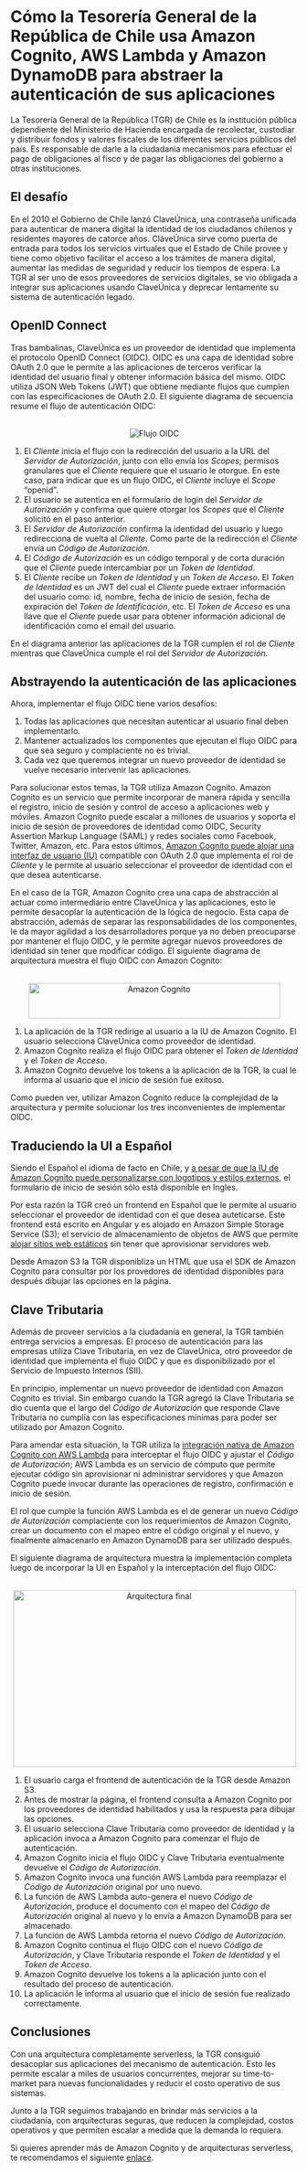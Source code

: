 # Cómo la Tesorería General de la República de Chile usa Amazon Cognito, AWS Lambda y Amazon DynamoDB para abstraer la autenticación de sus aplicaciones

La Tesorería General de la República (TGR) de Chile es la institución pública dependiente del Ministerio de Hacienda encargada de recolectar, custodiar y distribuir fondos y valores fiscales de los diferentes servicios públicos del país. Es responsable de darle a la ciudadania mecanismos para efectuar el pago de obligaciones al fisco y de pagar las obligaciones del gobierno a otras instituciones.

## El desafío

En el 2010 el Gobierno de Chile lanzó ClaveÚnica, una contraseña unificada para autenticar de manera digital la identidad de los ciudadanos chilenos y residentes mayores de catorce años. CláveÚnica sirve como puerta de entrada para todos los servicios virtuales que el Estado de Chile provee y tiene como objetivo facilitar el acceso a los trámites de manera digital,  aumentar las medidas de seguridad  y reducir los tiempos de espera. La TGR al ser uno de esos proveedores de servicios digitales, se vio obligada a integrar sus aplicaciones usando ClaveÚnica y deprecar lentamente su sistema de autenticación legado.

## OpenID Connect

Tras bambalinas, ClaveÚnica es un proveedor de identidad que implementa el protocolo OpenID Connect (OIDC). OIDC es una capa de identidad sobre OAuth 2.0 que le permite a las aplicaciones de terceros verificar la identidad del usuario final y obtener información básica del mismo. OIDC utiliza JSON Web Tokens (JWT) que obtiene mediante flujos que cumplen con las especificaciones de OAuth 2.0. El siguiente diagrama de secuencia resume el flujo de autenticación OIDC:

<p align="center">
  <br/>
  <img src="oidc.svg" alt="Flujo OIDC"/>
  <br/>
</p>


1. El *Cliente* inicia el flujo con la redirección del usuario a la URL del *Servidor de Autorización*, junto con ello envía los *Scopes*;  permisos granulares que el *Cliente* requiere que el usuario le otorgue. En este caso, para indicar que es un flujo OIDC, el *Cliente* incluye el *Scope* “openid”.
2. El usuario se autentica en el formulario de login del *Servidor de Autorización* y confirma que quiere otorgar los *Scopes* que el *Cliente* solicitó en el paso anterior.
3. El *Servidor de Autorización* confirma la identidad del usuario y luego redirecciona de vuelta al *Cliente*. Como parte de la redirección el *Cliente* envía un *Código de Autorización*.
4. El *Código de Autorización* es un código temporal y de corta duración que el *Cliente* puede intercambiar por un *Token de Identidad*.
5. El *Cliente* recibe un *Token de Identidad* y un *Token de Acceso*. El *Token de Identidad* es un JWT del cual el *Cliente* puede extraer información del usuario como: id, nombre, fecha de inicio de sesión, fecha de expiración del *Token de Identificación*, etc. El *Token de Acceso* es una llave que el *Cliente* puede usar para obtener información adicional de identificación como el email del usuario.

En el diagrama anterior las aplicaciones de la TGR cumplen el rol de *Cliente* mientras que ClaveÚnica cumple el rol del *Servidor de Autorización*.

## Abstrayendo la autenticación de las aplicaciones

Ahora, implementar el flujo OIDC tiene varios desafíos:
1. Todas las aplicaciones que necesitan autenticar al usuario final deben implementarlo.
2. Mantener actualizados los componentes que ejecutan el flujo OIDC para que sea seguro y complaciente no es trivial.
3. Cada vez que queremos integrar un nuevo proveedor de identidad se vuelve necesario intervenir las aplicaciones.

Para solucionar estos temas, la TGR utiliza Amazon Cognito. Amazon Cognito es un servicio que permite incorporar de manera rápida y sencilla el registro, inicio de sesión y control de acceso a aplicaciones web y móviles. Amazon Cognito puede escalar a millones de usuarios y soporta el inicio de sesión de proveedores de identidad como OIDC, Security Assertion Markup Language (SAML) y redes sociales como Facebook, Twitter, Amazon, etc. Para estos últimos, [Amazon Cognito puede alojar una interfaz de usuario (IU)](https://docs.aws.amazon.com/cognito/latest/developerguide/cognito-user-pools-app-integration.html) compatible con OAuth 2.0 que implementa el rol de *Cliente* y le permite al usuario seleccionar el proveedor de identidad con el que desea autenticarse.

En el caso de la TGR,  Amazon Cognito crea una capa de abstracción al actuar como intermediario entre ClaveÚnica y las aplicaciones, esto le permite desacoplar la autenticación de la lógica de negocio. Esta capa de abstracción, además de separar las responsabilidades de los componentes, le da mayor agilidad a los desarrolladores porque ya no deben preocuparse por mantener el flujo OIDC, y le permite agregar nuevos proveedores de identidad sin tener que modificar código. El siguiente diagrama de arquitectura muestra el flujo OIDC con Amazon Cognito:

<p align="center">
  <br/>
  <img src="cognito.png" alt="Amazon Cognito" width="440" height="62"/>
  <br/>
</p>



1. La aplicación de la TGR redirige al usuario a la IU de Amazon Cognito. El usuario selecciona ClaveÚnica como proveedor de identidad.
2. Amazon Cognito realiza el flujo OIDC para obtener el *Token de Identidad* y el *Token de Acceso*.
3. Amazon Cognito devuelve los tokens a la aplicación de la TGR, la cual le informa al usuario que el inicio de sesión fue exitoso.

Como pueden ver, utilizar Amazon Cognito reduce la complejidad de la arquitectura y permite solucionar los tres inconvenientes de implementar OIDC.

## Traduciendo la UI a Español

Siendo el Español el idioma de facto en Chile, y [a pesar de que la IU de Amazon Cognito puede personalizarse con logotipos y estilos externos](https://docs.aws.amazon.com/cognito/latest/developerguide/cognito-user-pools-app-ui-customization.html), el formulario de inicio de sesión sólo está disponible en Ingles.

Por esta razón la TGR creó un frontend en Español que le permite al usuario seleccionar el proveedor de identidad con el que desea auteticarse. Este frontend está escrito en Angular y es alojado en Amazon Simple Storage Service (S3); el servicio de almacenamiento de objetos de AWS que permite [alojar sitios web estáticos](https://docs.aws.amazon.com/AmazonS3/latest/userguide/WebsiteHosting.html) sin tener que aprovisionar servidores web.

Desde Amazon S3  la TGR disponibliza un HTML que usa el SDK de Amazon Cognito para consultar por los provedores de identidad disponibles para después dibujar las opciones en la página.

## Clave Tributaria

Además de proveer servicios a la ciudadanía en general, la TGR también entrega servicios a empresas. El proceso de autenticación para las empresas utiliza Clave Tributaria, en vez de ClaveÚnica, otro proveedor de identidad que implementa el flujo OIDC y que es disponibilizado por el Servicio de Impuesto Internos (SII).

En principio, implementar un nuevo proveedor de identidad con Amazon Cognito es trivial. Sin embargo cuando la TGR agregó la Clave Tributaria se dio cuenta que el largo del *Código de Autorización* que responde Clave Tributaria no cumplía con las especificaciones mínimas para poder ser utilizado por Amazon Cognito.

Para amendar esta situación, la TGR utiliza la [integración nativa de Amazon Cognito con AWS Lambda](https://docs.aws.amazon.com/cognito/latest/developerguide/cognito-user-identity-pools-working-with-aws-lambda-triggers.html) para interceptar el flujo OIDC y ajustar el *Código de Autorización*; AWS Lambda es un servicio de cómputo que permite ejecutar código sin aprovisionar ni administrar servidores y que Amazon Cognito puede invocar durante las operaciones de registro, confirmación e inicio de sesión. 

El rol que cumple la función AWS Lambda es el de generar un nuevo *Código de Autorización* complaciente con los requerimientos de Amazon Cognito, crear un documento con el mapeo entre el código original y el nuevo, y finalmente almacenarlo en Amazon DynamoDB para ser utilizado después.

El siguiente diagrama de arquitectura muestra la implementación completa luego de incorporar la UI en Español y la interceptación del flujo OIDC:

<p align="center">
  <br/>
  <img src="final.png" alt="Arquitectura final" width="495" height="310"/>
  <br/>
</p>



1. El usuario carga el frontend de autenticación de la TGR desde Amazon S3.
2. Antes de mostrar la página, el frontend consulta a Amazon Cognito por los proveedores de identidad habilitados y usa la respuesta para dibujar las opciones.
3. El usuario selecciona Clave Tributaria como proveedor de identidad y la aplicación invoca a Amazon Cognito para comenzar el flujo de autenticación.
4. Amazon Cognito inicia el flujo OIDC y Clave Tributaria eventualmente devuelve el *Código de Autorización*.
5. Amazon Cognito invoca una función AWS Lambda para reemplazar el *Código de Autorización* original por uno nuevo.
6. La función de AWS Lambda auto-genera el nuevo *Código de Autorización*, produce el documento con el mapeo del *Código de Autorización* original al nuevo y lo envía a Amazon DynamoDB para ser almacenado.
7.  La función de AWS Lambda retorna el nuevo *Código de Autorización*.
8.  Amazon Cognito continua el flujo OIDC con el nuevo *Código de Autorización*, y Clave Tributaria responde el *Token de Identidad* y el *Token de Acceso*.
9.  Amazon Cognito devuelve los tokens a la aplicación junto con el resultado del proceso de autenticación.
10. La aplicación le informa al usuario que el inicio de sesión fue realizado correctamente.

## Conclusiones

Con una arquitectura completamente serverless, la TGR consiguió desacoplar sus aplicaciones del mecanismo de autenticación. Esto les permite escalar a miles de usuarios concurrentes, mejorar su time-to-market para nuevas funcionalidades y reducir el costo operativo de sus sistemas.

Junto a la TGR seguimos trabajando en brindar más servicios a la ciudadanía, con arquitecturas seguras, que reducen la complejidad, costos operativos y que permiten escalar a medida que la demanda lo requiera.

Si quieres aprender más de Amazon Cognito y de arquitecturas serverless, te recomendamos el siguiente [enlace](https://aws.amazon.com/getting-started/projects/build-serverless-web-app-lambda-apigateway-s3-dynamodb-cognito/module-2/).
